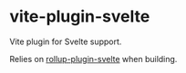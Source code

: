 # vite-plugin-svelte

Vite plugin for Svelte support.

Relies on [rollup-plugin-svelte](https://npm.im/rollup-plugin-svelte) when
building.
